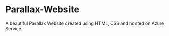 # Parallax-Website
A beautiful Parallax Website created using HTML, CSS and hosted on Azure Service.
